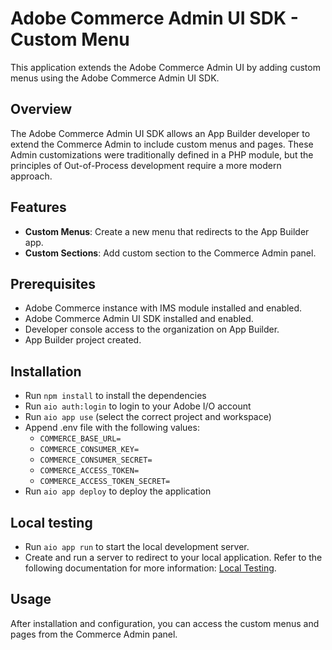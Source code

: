 # Adobe Commerce Admin UI SDK - Custom Menu

This application extends the Adobe Commerce Admin UI by adding custom menus using the Adobe Commerce Admin UI SDK.

## Overview

The Adobe Commerce Admin UI SDK allows an App Builder developer to extend the Commerce Admin to include custom menus and pages. 
These Admin customizations were traditionally defined in a PHP module, but the principles of Out-of-Process development require a more modern approach.

## Features

- **Custom Menus**: Create a new menu that redirects to the App Builder app.
- **Custom Sections**: Add custom section to the Commerce Admin panel.

## Prerequisites

- Adobe Commerce instance with IMS module installed and enabled.
- Adobe Commerce Admin UI SDK installed and enabled.
- Developer console access to the organization on App Builder.
- App Builder project created.

## Installation

- Run `npm install` to install the dependencies
- Run `aio auth:login` to login to your Adobe I/O account
- Run `aio app use` (select the correct project and workspace)
- Append .env file with the following values:
  - `COMMERCE_BASE_URL=`
  - `COMMERCE_CONSUMER_KEY=`
  - `COMMERCE_CONSUMER_SECRET=`
  - `COMMERCE_ACCESS_TOKEN=`
  - `COMMERCE_ACCESS_TOKEN_SECRET=`
- Run `aio app deploy` to deploy the application

## Local testing

- Run `aio app run` to start the local development server.
- Create and run a server to redirect to your local application. Refer to the following documentation for more information: [Local Testing](https://developer.adobe.com/commerce/extensibility/admin-ui-sdk/configuration/).

## Usage

After installation and configuration, you can access the custom menus and pages from the Commerce Admin panel.
